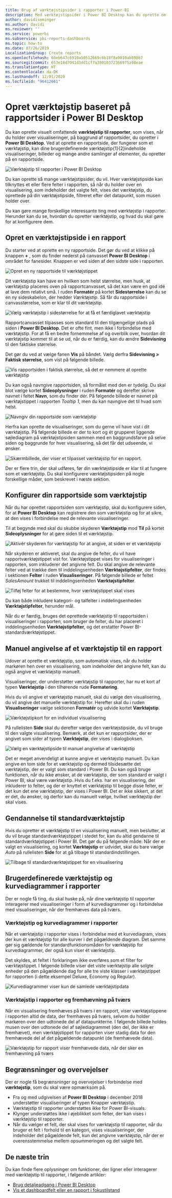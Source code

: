 ```yaml
---
title: Brug af værktøjstipsider i rapporter i Power BI
description: Med værktøjstipsider i Power BI Desktop kan du oprette omfattende værktøjstip for visualiseringer, som vises, når du holder over dem, i dine rapporter
author: davidiseminger
ms.author: davidi
ms.reviewer: ''
ms.service: powerbi
ms.subservice: pbi-reports-dashboards
ms.topic: how-to
ms.date: 07/26/2019
LocalizationGroup: Create reports
ms.openlocfilehash: 60eb647c6910a50512669c6b18f8a9010ab89867
ms.sourcegitcommit: 653e18d7041d3dd1cf7a38010372366975a98eae
ms.translationtype: HT
ms.contentlocale: da-DK
ms.lasthandoff: 12/01/2020
ms.locfileid: "96412661"
---
```

# <a name="create-tooltips-based-on-report-pages-in-power-bi-desktop"></a>Opret værktøjstip baseret på rapportsider i Power BI Desktop
Du kan oprette visuelt omfattende **værktøjstip til rapporter**, som vises, når du holder over visualiseringer, på baggrund af rapportsider, du opretter i **Power BI Desktop**. Ved at oprette en rapportside, der fungerer som et værktøjstip, kan dine brugerdefinerede værktøjstip{1}{2}indeholde visualiseringer, billeder og mange andre samlinger af elementer, du opretter på en rapportside. 

![Værktøjstip til rapporter i Power BI Desktop](media/desktop-tooltips/desktop-tooltips_00a.png)

Du kan oprette så mange værktøjstipsider, du vil. Hver værktøjstipside kan tilknyttes et eller flere felter i rapporten, så når du holder over en visualisering, som indeholder det valgte felt, vises det værktøjstip, du oprettede på din værktøjstipside, filtreret efter det datapunkt, som musen holder over. 

Du kan gøre mange forskellige interessante ting med værktøjstip i rapporter. Herunder kan du se, hvordan du opretter værktøjstip, og hvad du skal gøre for at konfigurere dem.

## <a name="create-a-report-tooltip-page"></a>Opret en værktøjstipside i en rapport
Du starter ved at oprette en ny rapportside. Det gør du ved at klikke på knappen **+** , som du finder nederst på canvasset **Power BI Desktop** i området for fanesider. Knappen er ved siden af den sidste side i rapporten. 

![Opret en ny rapportside til værktøjstippet](media/desktop-tooltips/desktop-tooltips_02.png)

Dit værktøjstip kan have en hvilken som helst størrelse, men husk, at værktøjstip placeres oven på rapportcanvasset, så det kan være en god idé at lave dem relativt små. I ruden **Formatér** på kortet **Sidestørrelse** kan du se en ny sideskabelon, der hedder *Værktøjstip*. Så får du rapportside i canvasstørrelse, som er klar til dit værktøjstip.

![Vælg værktøjstip i sidestørrelse for at få et færdiglavet værktøjstip](media/desktop-tooltips/desktop-tooltips_03.png)

Rapportcanvasset tilpasses som standard til den tilgængelige plads på siden i **Power BI Desktop**. Det er ofte fint, men ikke i forbindelse med værktøjstip. For at få en bedre fornemmelse af og overblik over, hvordan dit værktøjstip kommer til at se ud, når du er færdig, kan du ændre **Sidevisning** til den faktiske størrelse. 

Det gør du ved at vælge fanen **Vis** på båndet. Vælg derfra **Sidevisning > Faktisk størrelse**, som vist på følgende billede.

![Vis rapportsiden i faktisk størrelse, så det er nemmere at oprette værktøjstip](media/desktop-tooltips/desktop-tooltips_04.png)

Du kan også navngive rapportsiden, så formålet med den er tydelig. Du skal blot vælge kortet **Sideoplysninger** i ruden **Formatér** og derefter skrive navnet i feltet **Navn**, som du finder dér. På følgende billede er navnet på værktøjstippet i rapporten *Tooltip 1*, men du kan navngive det til hvad som helst.

![Navngiv din rapportside som værktøjstip](media/desktop-tooltips/desktop-tooltips_05.png)

Herfra kan oprette de visualiseringer, som du gerne vil have vist i dit værktøjstip. På følgende billede er der to kort og ét grupperet liggende søjlediagram på værktøjstipsiden sammen med en baggrundsfarve på selve siden og baggrunde for hver visualisering, så det får det udseende, vi ønsker.

![Skærmbillede, der viser et tilpasset værktøjstip for en rapport.](media/desktop-tooltips/desktop-tooltips_06.png)

Der er flere trin, der skal udføres, før din værktøjstipside er klar til at fungere som et værktøjstip. Du skal konfigurere værktøjstipsiden på nogle forskellige måder, som beskrevet i næste sektion. 

## <a name="configure-your-tooltip-report-page"></a>Konfigurer din rapportside som værktøjstip

Når du har oprettet rapportsiden som værktøjstip, skal du konfigurere siden, for at **Power BI Desktop** kan registrere den som værktøjstip og for at sikre, at den vises i forbindelse med de relevante visualiseringer.

Til at begynde med skal du skubbe skyderen **Værktøjstip** mod **Til** på kortet **Sideoplysninger** for at gøre siden til et værktøjstip. 

![Aktivér skyderen for værktøjstip for at angive, at siden er et værktøjstip](media/desktop-tooltips/desktop-tooltips_07.png)

Når skyderen er aktiveret, skal du angive de felter, du vil have rapportværktøjstippet vist for. Værktøjstippet vises for visualiseringer i rapporten, som inkluderer det angivne felt. Du skal angive de relevante felter ved at trække dem til inddelingsenheden **Værktøjstipfelter**, der findes i sektionen **Felter** i ruden **Visualiseringer**. På følgende billede er feltet *SalesAmount* trukket til inddelingsenheden **Værktøjstipfelter**.

![Tilføj felter for at bestemme, hvor værktøjstippet skal vises](media/desktop-tooltips/desktop-tooltips_08.png)
 
Du kan både inkludere kategori- og talfelter i inddelingsenheden **Værktøjstipfelter**, herunder mål.

Når du er færdig, bruges det oprettede værktøjstip til rapportsiden i visualiseringer i rapporten, som bruger de felter, du har placeret i inddelingsenheden **Værktøjstipfelter**, og det erstatter Power BI-standardværktøjstippet.

## <a name="manually-setting-a-report-tooltip"></a>Manuel angivelse af et værktøjstip til en rapport

Udover at oprette et værktøjstip, som automatisk vises, når du holder markøren hen over en visualisering, som indeholder det angivne felt, kan du også angive et værktøjstip manuelt. 

Visualiseringer, der understøtter værktøjstip til rapporter, har nu et kort af typen **Værktøjstip** i den tilhørende rude **Formatering**. 

Hvis du vil angive et værktøjstip manuelt, skal du vælge den visualisering, du vil angive det manuelle værktøjstip for. Herefter skal du i ruden **Visualiseringer** vælge sektionen **Formatér** og udvide kortet **Værktøjstip**.

![Værktøjstipkort for en individuel visualisering](media/desktop-tooltips/desktop-tooltips_09.png)

På rullelisten **Side** skal du derefter vælge den værktøjstipside, du vil bruge til den valgte visualisering. Bemærk, at det kun er rapportsider, der er angivet som sider af typen **Værktøjstip**, der vises i dialogboksen.

![Vælg en værktøjstipside til manuel angivelse af værktøjstip](media/desktop-tooltips/desktop-tooltips_10.png)

Det er meget anvendeligt at kunne angive et værktøjstip manuelt. Du kan angive en tom side for et værktøjstip og dermed tilsidesætte det værktøjstip, der er valgt som standard i Power BI. Du kan også bruge funktionen, når du ikke ønsker, at de værktøjstip, der som standard er valgt i Power BI, skal være værktøjstip. Hvis du f.eks. har en visualisering, der inkluderer to felter, og der er knyttet et værktøjstip til begge disse felter, er det kun det ene værktøjstip, der vises i Power BI. Det er ikke sikkert, at det er det, du ønsker, og derfor kan du manuelt vælge, hvilket værktøjstip der skal vises.

## <a name="reverting-to-default-tooltips"></a>Gendannelse til standardværktøjstip

Hvis du opretter et værktøjstip til en visualisering manuelt, men beslutter, at du vil bruge standardværktøjstippet i stedet for, kan du altid gendanne til standardværktøjstippet i Power BI. Det gør du på følgende måde: Når der er valgt en visualisering, og kortet **Værktøjstip** er udvidet, skal du bare vælge *Auto* på rullelisten **Side** for at gå tilbage til standardindstillingen.

![Tilbage til standardværktøjstippet for en visualisering](media/desktop-tooltips/desktop-tooltips_11.png)

## <a name="custom-report-tooltips-and-line-charts"></a>Brugerdefinerede værktøjstip og kurvediagrammer i rapporter

Der er nogle få ting, du skal huske på, når dine værktøjstip til rapporter interagerer med visualiseringer i form af kurvediagrammer og i forbindelse med visualiseringer, når der fremhæves data på tværs.

### <a name="report-tooltips-and-line-charts"></a>Værktøjstip og kurvediagrammer i rapporter

Når et værktøjstip i rapporter vises i forbindelse med et kurvediagram, vises der kun ét værktøjstip for alle kurver i det pågældende diagram. Det samme gør sig gældende for standardfunktionsmåden for værktøjstip for kurvediagrammer, der også kun viser ét værktøjstip. 

Det skyldes, at feltet i forklaringen ikke overføres som et filter for værktøjstippet. I følgende billede viser det viste værktøjstip alle solgte enheder på den pågældende dag for alle tre viste klasser i værktøjstippet for rapporten (i dette eksempel Deluxe, Economy og Regular). 

![Kurvediagrammer viser kun de samlede værktøjstipdata](media/desktop-tooltips/desktop-tooltips_12.png)

### <a name="report-tooltips-and-cross-highlighting"></a>Værktøjstip i rapporter og fremhævning på tværs

Når en visualisering fremhæves på tværs i en rapport, viser værktøjstippene i rapporten altid de data, der fremhæves på tværs, selvom du holder markøren over den udtonede del af datapunkterne. I følgende billede holdes musen over den udtonede del af søjlediagrammet (den del, der ikke er fremhævet), men værktøjstippet for rapporten viser stadig data for den fremhævede del af det pågældende datapunkt (de fremhævede data).

![Værktøjstip for rapport viser fremhævede data, når der sker en fremhævning på tværs](media/desktop-tooltips/desktop-tooltips_13.png)



## <a name="limitations-and-considerations"></a>Begrænsninger og overvejelser
Der er nogle få begrænsninger og overvejelser i forbindelse med **værktøjstip**, som du skal være opmærksom på.

* Fra og med udgivelsen af **Power BI Desktop** i december 2018 understøtter visualiseringer af typen Knapper værktøjstip.
* Værktøjstip til rapporter understøttes ikke for Power BI-visuals. 
* Klynger understøttes ikke i øjeblikket som felter, der kan vises i værktøjstip til rapporter. 
* Når du vælger et felt, der skal vises for værktøjstip til rapporter, når du bruger et felt i forhold til en kategori, vises visualiseringer, der indeholder det pågældende felt, kun det angivne værktøjstip, når der er overensstemmelse mellem opsummeringen og det valgte felt. 



## <a name="next-steps"></a>De næste trin
Du kan finde flere oplysninger om funktioner, der ligner eller interagerer med værktøjstip til rapporter, i følgende artikler:

* [Brug detaljeadgang i Power BI Desktop](desktop-drillthrough.md)
* [Vis et dashboardfelt eller en rapport i fokustilstand](../consumer/end-user-focus.md)
